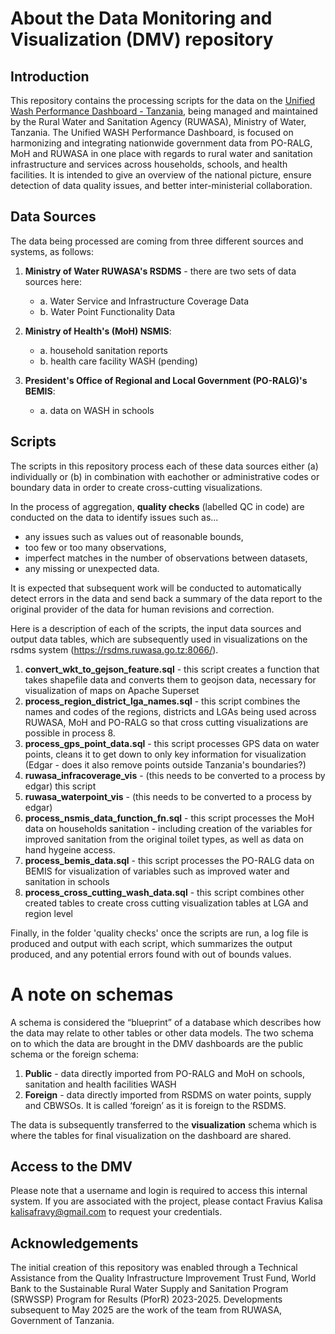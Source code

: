 # About the Data Monitoring and Visualization (DMV) repository 

## Introduction 

This repository contains the processing scripts for the data on the [Unified Wash Performance Dashboard - Tanzania](https://rsdms.ruwasa.go.tz:8066/), being managed and maintained by the Rural Water and Sanitation Agency (RUWASA), Ministry of Water, Tanzania. The Unified WASH Performance Dashboard, is focused on harmonizing and integrating nationwide government data from PO-RALG, MoH and RUWASA in one place with regards to rural water and sanitation infrastructure and services across households, schools, and health facilities. It is intended to give an overview of the national picture, ensure detection of data quality issues, and better inter-ministerial collaboration. 

## Data Sources

The data being processed are coming from three different sources and systems, as follows: 

1. **Ministry of Water RUWASA's RSDMS** - there are two sets of data sources here:
   - a. Water Service and Infrastructure Coverage Data  
   - b. Water Point Functionality Data 

2. **Ministry of Health's (MoH) NSMIS**:
   - a. household sanitation reports
   - b. health care facility WASH (pending)

3. **President's Office of Regional and Local Government (PO-RALG)'s BEMIS**:
   - a. data on WASH in schools
  
## Scripts

The scripts in this repository process each of these data sources either (a) individually or (b) in combination with eachother or administrative codes or boundary data in order to create cross-cutting visualizations. 

In the process of aggregation, **quality checks** (labelled QC in code) are conducted on the data to identify issues such as... 
- any issues such as values out of reasonable bounds,
- too few or too many observations,
- imperfect matches in the number of observations between datasets,
- any missing or unexpected data.

It is expected that subsequent work will be conducted to automatically detect errors in the data and send back a summary of the data report to the original provider of the data for human revisions and correction.  


Here is a description of each of the scripts, the input data sources and output data tables, which are subsequently used in visualizations on the rsdms system (https://rsdms.ruwasa.go.tz:8066/). 

1. **convert_wkt_to_gejson_feature.sql** - this script creates a function that takes shapefile data and converts them to geojson data, necessary for visualization of maps on Apache Superset  
2. **process_region_district_lga_names.sql** - this script combines the names and codes of the regions, districts and LGAs being used across RUWASA, MoH and PO-RALG so that cross cutting visualizations are possible in process 8. 
3. **process_gps_point_data.sql** - this script processes GPS data on water points, cleans it to get down to only key information for visualization (Edgar - does it also remove points outside Tanzania's boundaries?) 
4. **ruwasa_infracoverage_vis** - (this needs to be converted to a process by edgar) this script 
5. **ruwasa_waterpoint_vis** - (this needs to be converted to a process by edgar)
6. **process_nsmis_data_function_fn.sql** - this script processes the MoH data on households sanitation - including creation of the variables for improved sanitation from the original toilet types, as well as data on hand hygeine access. 
7. **process_bemis_data.sql** - this script processes the PO-RALG data on BEMIS for visualization of variables such as improved water and sanitation in schools 
9. **process_cross_cutting_wash_data.sql** - this script combines other created tables to create cross cutting visualization tables at LGA and region level 


Finally, in the folder 'quality checks' once the scripts are run, a log file is produced and output with each script, which summarizes the output produced, and any potential errors found with out of bounds values. 

# A note on schemas 

A schema is considered the “blueprint” of a database which describes how the data may relate to other tables or other data models. The two schema on to which the data are brought in the DMV dashboards are the public schema or the foreign schema:

1. **Public** - data directly imported from PO-RALG and MoH on schools, sanitation and health facilities WASH
2. **Foreign** - data directly imported from RSDMS on water points, supply and CBWSOs. It is called ‘foreign’ as it is foreign to the RSDMS.  

The data is subsequently transferred to the **visualization** schema which is where the tables for final visualization on the dashboard are shared. 

## Access to the DMV

Please note that a username and login is required to access this internal system. If you are associated with the project, please contact Fravius Kalisa kalisafravy@gmail.com to request your credentials. 

## Acknowledgements 

The initial creation of this repository was enabled through a Technical Assistance from the Quality Infrastructure Improvement Trust Fund, World Bank to the Sustainable Rural Water Supply and Sanitation Program (SRWSSP) Program for Results (PforR) 2023-2025. Developments subsequent to May 2025 are the work of the team from RUWASA, Government of Tanzania. 

